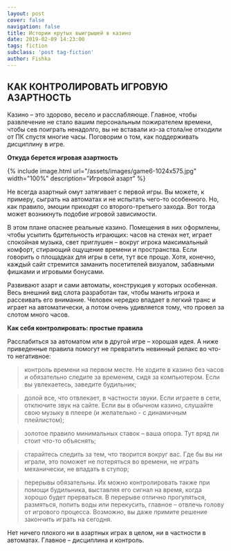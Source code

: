 ```yaml
---
layout: post
cover: false
navigation: false
title: Истории крутых выигрышей в казино
date: 2019-02-09 14:23:00
tags: fiction
subclass: 'post tag-fiction'
author: Fishka
---
```


## КАК КОНТРОЛИРОВАТЬ ИГРОВУЮ АЗАРТНОСТЬ

Казино – это здорово, весело и расслабляюще. Главное, чтобы развлечение не стало вашим персональным пожирателем времени, чтобы сев поиграть ненадолго, вы не вставали из-за стола/не отходили от ПК спустя многие часы. Поговорим о том, как поддерживать дисциплину в игре.

**Откуда берется игровая азартность**

{% include image.html url="/assets/images/game6-1024x575.jpg" width="100%" description="Игровой азарт" %}

Не всегда азартный омут затягивает с первой игры. Вы можете, к примеру, сыграть на автоматах и не испытать чего-то особенного. Но, как правило, эмоции приходят со второго-третьего захода. Вот тогда может возникнуть подобие игровой зависимости. 

В этом плане опаснее реальные казино. Помещения в них оформлены, чтобы усыпить бдительность играющих: часов на стенах нет, играет спокойная музыка, свет приглушен – вокруг игрока максимальный комфорт, стирающий ощущение времени и пространства. Если говорить о площадках для игры в сети, тут все проще. Хотя, конечно, каждый сайт стремится заманить посетителей визуалом, забавными фишками и игровыми бонусами. 

Развивают азарт и сами автоматы, конструкция у которых особенная. Весь внешний вид слота разработан так, чтобы манить игрока и рассеивать его внимание. Человек нередко впадает в легкий транс и играет на автоматически, а потом очень удивляется тому, что провел за слотом много часов.

**Как себя контролировать: простые правила**

Расслабиться за автоматом или в другой игре – хорошая идея. А ниже приведенные правила помогут не превратить невинный релакс во что-то негативное:

> контроль времени на первом месте. Не ходите в казино без часов и обязательно следите за временем, сидя за компьютером. Если вы увлекаетесь, заведите будильник;

> долой все, что отвлекает, в частности звуки. Если играете в сети, отключите звук на сайте. Если вы в обычном казино, слушайте свою музыку в плеере (и желательно - с динамичным плейлистом);

> золотое правило минимальных ставок – ваша опора. Тут вряд ли стоит что-то объяснять;

> старайтесь следить за тем, что творится вокруг вас. Где бы вы ни играли, это поможет не потеряться во времени, не играть механически, не впадать в ступор;

> перерывы обязательны. Их можно контролировать также при помощи будильника, выставляя его сигнал на время, когда хорошо будет прерваться. В перерыве отлично прогуляться, размяться, попить воды или перекусить, главное – отвлечь голову от игрового процесса. Возможно, вы даже примите решение закончить играть на сегодня. 

Нет ничего плохого ни в азартных играх в целом, ни в частности в автоматах. Главное – дисциплина и контроль. 